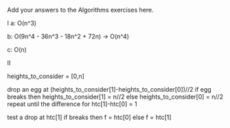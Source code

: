 Add your answers to the Algorithms exercises here.

I
a: O(n^3)

b: O(9n^4 - 36n^3 - 18n^2 + 72n) -> O(n^4)

c: O(n)

II

heights_to_consider = [0,n]

drop an egg at (heights_to_consider[1]-heights_to_consider[0])//2
	if egg breaks then heights_to_consider[1] = n//2
	else heights_to_consider[0] = n//2
repeat until the difference for htc[1]-htc[0] = 1

test a drop at htc[1]
	if breaks then f = htc[0]
	else f = htc[1]
